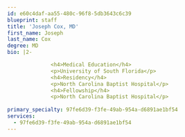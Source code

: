 ```yaml
---
id: e60c4daf-aa55-480c-96f8-5db3643c6c39
blueprint: staff
title: 'Joseph Cox, MD'
first_name: Joseph
last_name: Cox
degree: MD
bio: |2-

              <h4>Medical Education</h4>
              <p>University of South Florida</p>
              <h4>Residency</h4>
              <p>North Carolina Baptist Hospital</p>
              <h4>Fellowship</h4>
              <p>North Carolina Baptist Hospital</p>
          
primary_specialty: 97fe6d39-f3fe-49ab-954a-d6891ae1bf54
services:
  - 97fe6d39-f3fe-49ab-954a-d6891ae1bf54
---
```

